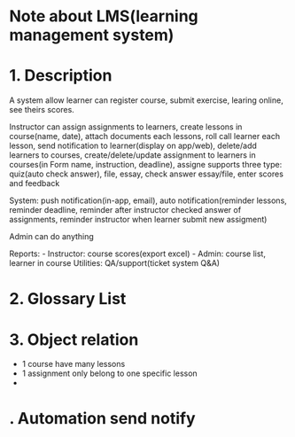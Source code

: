 # Note about LMS(learning management system)

# 1. Description

A system allow learner can register course, submit exercise, learing online, see theirs scores.

Instructor can assign assignments to learners, create lessons in course(name, date), attach documents each lessons, roll call learner each lesson, send notification to learner(display on app/web), delete/add learners to courses, create/delete/update assignment to learners in courses(in Form name, instruction, deadline), assigne supports three type: quiz(auto check answer), file, essay, check answer essay/file, enter scores and feedback

System: push notification(in-app, email), auto notification(reminder lessons, reminder deadline, reminder after instructor checked answer of assignments, reminder instructor when learner submit new assigment)

Admin can do anything

Reports: 
    - Instructor: course scores(export excel)
    - Admin: course list, learner in course
Utilities: QA/support(ticket system Q&A)

# 2. Glossary List

# 3. Object relation

- 1 course have many lessons
- 1 assignment only belong to one specific lesson
- 

# . Automation send notify